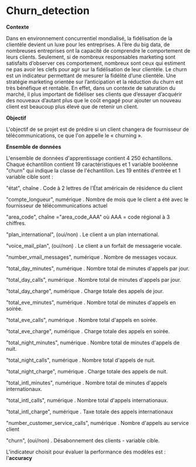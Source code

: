 # Churn_detection

**Contexte**

Dans en environnement concurrentiel mondialisé, la fidélisation de la clientèle devient un luxe pour les entreprises. A l’ère du big data, de nombreuses entreprises ont la capacité de comprendre le comportement de leurs clients. Seulement, si de nombreux responsables marketing sont satisfaits d’observer ces comportement, nombreux sont ceux qui estiment ne pas avoir les clefs pour agir sur la fidélisation de leur clientèle. 
Le churn est un indicateur permettant de mesurer la fidélité d’une clientèle. Une stratégie marketing orientée sur l’anticipation et la réduction du churn est très bénéfique et rentable. En effet, dans un contexte de saturation du marché, il plus important de fidéliser ses clients que d’essayer d’acquérir des nouveaux d’autant plus que le coût engagé pour ajouter un nouveau client est beaucoup plus élevé que de retenir un client.

**Objectif**

L'objectif de se projet est de prédire si un client changera de fournisseur de télécommunications, ce que l'on appelle le « churning ».

**Ensemble de données**

L'ensemble de données d'apprentissage contient 4 250 échantillons. Chaque échantillon contient 19 caractéristiques et 1 variable booléenne "churn" qui indique la classe de l'échantillon. Les 19 entités d'entrée et 1 variable cible sont :

"état", chaîne . Code à 2 lettres de l'État américain de résidence du client

"compte_longueur", numérique . Nombre de mois que le client a été avec le fournisseur de télécommunications actuel

"area_code", chaîne ="area_code_AAA" où AAA = code régional à 3 chiffres.

"plan_international", (oui/non) . Le client a un plan international.

"voice_mail_plan", (oui/non) . Le client a un forfait de messagerie vocale.

"number_vmail_messages", numérique . Nombre de messages vocaux.

"total_day_minutes", numérique . Nombre total de minutes d'appels par jour.

"total_day_calls", numérique . Nombre total de minutes d'appels par jour.

"total_day_charge", numérique . Charge totale des appels de jour.

"total_eve_minutes", numérique . Nombre total de minutes d'appels en soirée.

"total_eve_calls", numérique . Nombre total d'appels en soirée.

"total_eve_charge", numérique . Charge totale des appels en soirée.

"total_night_minutes", numérique . Nombre total de minutes d'appels de nuit.

"total_night_calls", numérique . Nombre total d'appels de nuit.

"total_night_charge", numérique . Charge totale des appels de nuit.

"total_intl_minutes", numérique . Nombre total de minutes d'appels internationaux.

"total_intl_calls", numérique . Nombre total d'appels internationaux.

"total_intl_charge", numérique . Taxe totale des appels internationaux

"number_customer_service_calls", numérique . Nombre d'appels au service client

"churn", (oui/non) . Désabonnement des clients - variable cible.

L'indicateur choisit pour évaluer la performance des modèles est : l'**accuracy**

